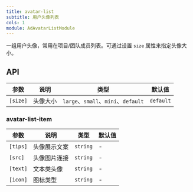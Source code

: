 ```yaml
---
title: avatar-list
subtitle: 用户头像列表
cols: 1
module: AdAvatarListModule
---
```


一组用户头像，常用在项目/团队成员列表。可通过设置 `size` 属性来指定头像大小。

## API

参数 | 说明 | 类型 | 默认值
----|------|-----|------
`[size]` | 头像大小  | `large`、`small`、`mini`、`default` | `default`

### avatar-list-item

| 参数      | 说明                                      | 类型         | 默认值 |
|----------|------------------------------------------|-------------|-------|
| `[tips]`     | 头像展示文案                                 | `string`  | - |
| `[src]`     | 头像图片连接                                 | `string`  | - |
| `[text]`     | 文本类头像                                 | `string`  | - |
| `[icon]`     | 图标类型                                 | `string`  | - |

